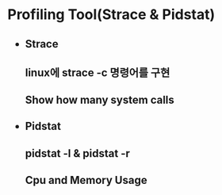 <h1>Profiling Tool(Strace & Pidstat)</h1>
<h2>
  <ul>
    <li>Strace</li>
      <h4>linux에 strace -c 명령어를 구현</h4>
    <h4>Show how many system calls</h4>
    <li>Pidstat</li>
      <h4>pidstat -l & pidstat -r</h4>
      <h4>Cpu and Memory Usage</h4>
 </ul>
</h2>
<h2>
